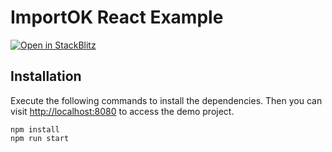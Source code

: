 # ImportOK React Example

[![Open in StackBlitz](https://developer.stackblitz.com/img/open_in_stackblitz.svg)](https://stackblitz.com/github/importok/react-example?file=index.html)

## Installation

Execute the following commands to install the dependencies. Then you can visit [http://localhost:8080](http://localhost:8080) to access the demo project.

```
npm install
npm run start
```